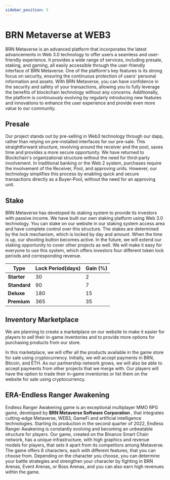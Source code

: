 ```yaml
---
sidebar_position: 5
---
```


# BRN Metaverse at WEB3 

BRN Metaverse is an advanced platform that incorporates the latest advancements in Web 3.0 technology to offer users a seamless and user-friendly experience. It provides a wide range of services, including presale, staking, and gaming, all easily accessible through the user-friendly interface of BRN Metaverse. One of the platform's key features is its strong focus on security, ensuring the continuous protection of users' personal information and assets. With BRN Metaverse, you can have confidence in the security and safety of your transactions, allowing you to fully leverage the benefits of blockchain technology without any concerns. Additionally, the platform is continuously evolving by regularly introducing new features and innovations to enhance the user experience and provide even more value to our community.


## Presale

Our project stands out by pre-selling in Web3 technology through our dapp, rather than relying on pre-installed interfaces for our pre-sale. This straightforward structure, revolving around the receiver and the pool, saves time and provides a more secure opportunity. We have returned to Blockchain's organizational structure without the need for third-party involvement.
In traditional banking or the Web 2 system, purchases require the involvement of the Receiver, Pool, and approving units. However, our technology simplifies this process by enabling quick and secure transactions directly as a Buyer-Pool, without the need for an approving unit.

## Stake

BRN Metaverse has developed its staking system to provide its investors with passive income. We have built our own staking platform using Web 3.0 technology. You can stake on our website in our staking system access area and have complete control over this structure. The stakes are determined by the lock mechanism, which is locked by day and amount. When the time is up, our shooting button becomes active. In the future, we will extend our staking opportunity to cover other projects as well. We will make it easy for everyone to use this system, which offers investors four different token lock periods and corresponding revenue.


| Type | Lock Period(days)| Gain (%) | 
|------|-------------|------|
|**Starter**|  30          |    2     |
|**Standard**|   90         |   7      |
|**Deluxe**|       180     |     15    |
|**Premium**|         365   |    35     | 



## Inventory  Marketplace

We are planning to create a marketplace on our website to make it easier for players to sell their in-game inventories and to provide more options for purchasing products from our store. 

In this marketplace, we will offer all the products available in the game store for sale using cryptocurrency. Initially, we will accept payments in BRN, Bitcoin, and ETH. As our partnership network grows, we will also be able to accept payments from other projects that we merge with. Our players will have the option to trade their in-game inventories or list them on the website for sale using cryptocurrency.

## ERA-Endless Ranger Awakening
Endless Ranger Awakening game is an exceptional multiplayer MMO RPG game, developed by **BRN Metaverse Software Corporation** , that integrates cutting-edge Metaverse, WEB3, GameFi and artificial intelligence technologies. Starting its production in the second quarter of 2022, Endless Ranger Awakening is constantly evolving and becoming an unbeatable structure for players. Our game, created on the Binance Smart Chain network, has a unique infrastructure, with high graphics and revenue models for players, that sets it apart from its competitors among Metaverse. The game offers 6 characters, each with different features, that you can choose from. Depending on the character you choose, you can determine your battle strategies and strengthen your character by fighting in BRN Arenas, Event Arenas, or Boss Arenas, and you can also earn high revenues within the game.

